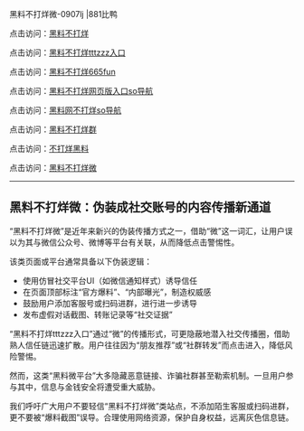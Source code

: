 黑料不打烊微-0907lj |881比鸭

点击访问：<a href="https://heiliaolvzlu3.pages.dev">黑料不打烊</a>  

点击访问：<a href="https://heiliaoyvnrda.pages.dev">黑料不打烊tttzzz入口</a>  

点击访问：<a href="https://heiliaoxrq8i9.pages.dev">黑料不打烊665fun</a>  

点击访问：<a href="https://heiliao9wsbg3.pages.dev">黑料不打烊网页版入口so导航</a>  

点击访问：<a href="https://heiliaoryrhyu.pages.dev">黑料网不打烊so导航</a>  

点击访问：<a href="https://heiliaokof3cy.pages.dev">黑料不打烊群</a>  

点击访问：<a href="https://heiliaox6jgh3.pages.dev">不打烊黑料</a>  

点击访问：<a href="https://heiliao5s28gk.pages.dev">黑料不打烊微</a>  

---

## 黑料不打烊微：伪装成社交账号的内容传播新通道

“黑料不打烊微”是近年来新兴的伪装传播方式之一，借助“微”这一词汇，让用户误以为其与微信公众号、微博等平台有关联，从而降低点击警惕性。

该类页面或平台通常具备以下伪装逻辑：
- 使用仿冒社交平台UI（如微信通知样式）诱导信任  
- 在页面顶部标注“官方爆料”、“内部曝光”，制造权威感  
- 鼓励用户添加客服号或扫码进群，进行进一步诱导  
- 发布虚假对话截图、转账记录等“社交证据”

“黑料不打烊tttzzz入口”通过“微”的传播形式，可更隐蔽地潜入社交传播圈，借助熟人信任链迅速扩散。用户往往因为“朋友推荐”或“社群转发”而点击进入，降低风险警惕。

然而，这类“黑料微平台”大多隐藏恶意链接、诈骗社群甚至勒索机制。一旦用户参与其中，信息与金钱安全将遭受重大威胁。

我们呼吁广大用户不要轻信“黑料不打烊微”类站点，不添加陌生客服或扫码进群，更不要被“爆料截图”误导。合理使用网络资源，保护自身权益，远离灰色信息链。

